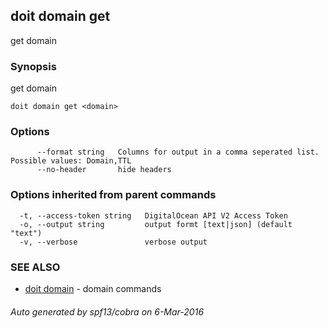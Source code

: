 ## doit domain get

get domain

### Synopsis


get domain

```
doit domain get <domain>
```

### Options

```
      --format string   Columns for output in a comma seperated list. Possible values: Domain,TTL
      --no-header       hide headers
```

### Options inherited from parent commands

```
  -t, --access-token string   DigitalOcean API V2 Access Token
  -o, --output string         output formt [text|json] (default "text")
  -v, --verbose               verbose output
```

### SEE ALSO
* [doit domain](doit_domain.md)	 - domain commands

###### Auto generated by spf13/cobra on 6-Mar-2016
